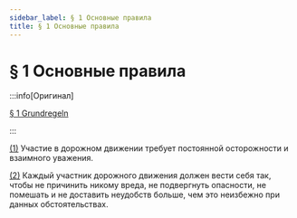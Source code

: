 ```yaml
---
sidebar_label: § 1 Основные правила
title: § 1 Основные правила
---
```


<VerifiedTranslationIcon />

# § 1 Основные правила

:::info[Оригинал]

[§ 1 Grundregeln](https://www.gesetze-im-internet.de/stvo_2013/__1.html)

:::

<span id="1">[(1)](#1)</span> Участие в дорожном движении требует постоянной осторожности и взаимного уважения.

<span id="2">[(2)](#2)</span> Каждый участник дорожного движения должен вести себя так, чтобы не причинить никому вреда,
не подвергнуть опасности, не помешать и не доставить неудобств больше, чем это неизбежно при
данных обстоятельствах.
